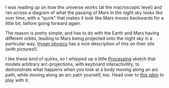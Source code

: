 I was reading up on how the universe works (at the macroscopic level) and ran across a diagram of what the passing of Mars in the night sky looks like over time, with a "quirk" that makes it look like Mars moves backwards for a little bit, before going forward again.

The reason is pretty simple, and has to do with the Earth and Mars having different orbits, leading to Mars being projected onto the night sky in a particular way.  [Hyper physics](http://hyperphysics.phy-astr.gsu.edu/hbase/solar/retromars.html) has a nice description of this on their site (with pictures!).

I like these kind of quirks, so I whipped up a little [Processing](http://processing.org) sketch that models arbitrary arc-projections, with keyboard interactivitity, to demonstrate what happens when you look at a body moving along an arc path, while moving along an arc path yourself, too. Head over to [this jsbin](http://jsbin.com/gurasuve/2) to play with it.